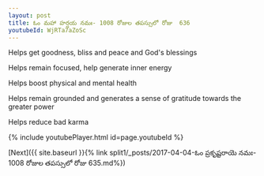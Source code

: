 ```yaml
---
layout: post
title: ఓం మహా హర్షయ నమః- 1008 రోజుల తపస్సులో రోజు  636
youtubeId: WjRTa7aZoSc
---
```

 
 
Helps get goodness, bliss and peace and God's blessings
 
Helps remain focused, help generate inner energy 
 
Helps boost physical and mental health 
 
Helps remain grounded and generates a sense of gratitude towards the greater power 
 
Helps reduce bad karma
 
 
 
 


{% include youtubePlayer.html id=page.youtubeId %}
 
[Next]({{ site.baseurl }}{% link  split1/_posts/2017-04-04-ఓం ప్రకృష్టరాయె నమః- 1008 రోజుల తపస్సులో రోజు  635.md%})
 
